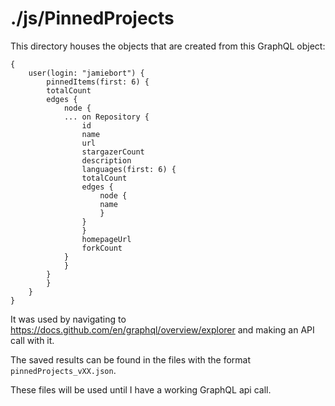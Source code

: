 # ./js/PinnedProjects

This directory houses the objects that are created from this GraphQL object:

```
{
    user(login: "jamiebort") {
        pinnedItems(first: 6) {
        totalCount
        edges {
            node {
            ... on Repository {
                id
                name
                url
                stargazerCount
                description
                languages(first: 6) {
                totalCount
                edges {
                    node {
                    name
                    }
                }
                }
                homepageUrl
                forkCount
            }
            }
        }
        }
    }
}
```

It was used by navigating to https://docs.github.com/en/graphql/overview/explorer and making an API call with it.

The saved results can be found in the files with the format `pinnedProjects_vXX.json`.

These files will be used until I have a working GraphQL api call.
